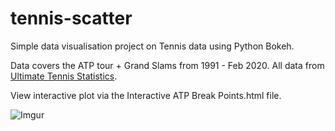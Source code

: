 # tennis-scatter
Simple data visualisation project on Tennis data using Python Bokeh. 

Data covers the ATP tour + Grand Slams from 1991 - Feb 2020. All data from [Ultimate Tennis Statistics](https://www.ultimatetennisstatistics.com/).

View interactive plot via the Interactive ATP Break Points.html file. 

![Imgur](https://i.imgur.com/R96XLTf.png)
